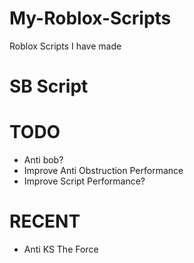 # My-Roblox-Scripts
Roblox Scripts I have made

# SB Script
# TODO
 - Anti bob?
 - Improve Anti Obstruction Performance
 - Improve Script Performance?

# RECENT
 - Anti KS The Force
